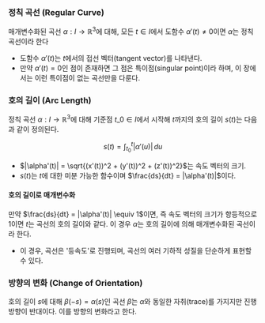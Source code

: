 ### 정칙 곡선 (Regular Curve)

매개변수화된 곡선 $\alpha: I \to \mathbb{R}^3$에 대해, 모든 $t \in I$에서 도함수 $\alpha'(t) \ne 0$이면 $\alpha$는 정칙 곡선이라 한다

* 도함수 $\alpha'(t)$는 $t$에서의 접선 벡터(tangent vector)를 나타낸다.
* 만약 $\alpha'(t) = 0$인 점이 존재하면 그 점은 특이점(singular point)이라 하며, 이 장에서는 이런 특이점이 없는 곡선만을 다룬다.

### 호의 길이 (Arc Length)

정칙 곡선 $\alpha: I \to \mathbb{R}^3$에 대해 기준점 $t\_0 \in I$에서 시작해 $t$까지의 호의 길이 $s(t)$는 다음과 같이 정의된다.

$$
s(t) = \int_{t_0}^t |\alpha'(u)| \, du
$$

* $|\alpha'(t)| = \sqrt{(x'(t))^2 + (y'(t))^2 + (z'(t))^2}$는 속도 벡터의 크기.
* $s(t)$는 $t$에 대한 미분 가능한 함수이며 $\frac{ds}{dt} = |\alpha'(t)|$이다.

#### 호의 길이로 매개변수화

만약 $\frac{ds}{dt} = |\alpha'(t)| \equiv 1$이면, 즉 속도 벡터의 크기가 항등적으로 1이면 $t$는 곡선의 호의 길이와 같다. 이 경우 $\alpha$는 호의 길이에 의해 매개변수화된 곡선이라 한다.

* 이 경우, 곡선은 '등속도'로 진행되며, 곡선의 여러 기하적 성질을 단순하게 표현할 수 있다.

### 방향의 변화 (Change of Orientation)

호의 길이 $s$에 대해 $\beta(-s) = \alpha(s)$인 곡선 $\beta$는 $\alpha$와 동일한 자취(trace)를 가지지만 진행 방향이 반대이다. 이를 방향의 변화라고 한다.
